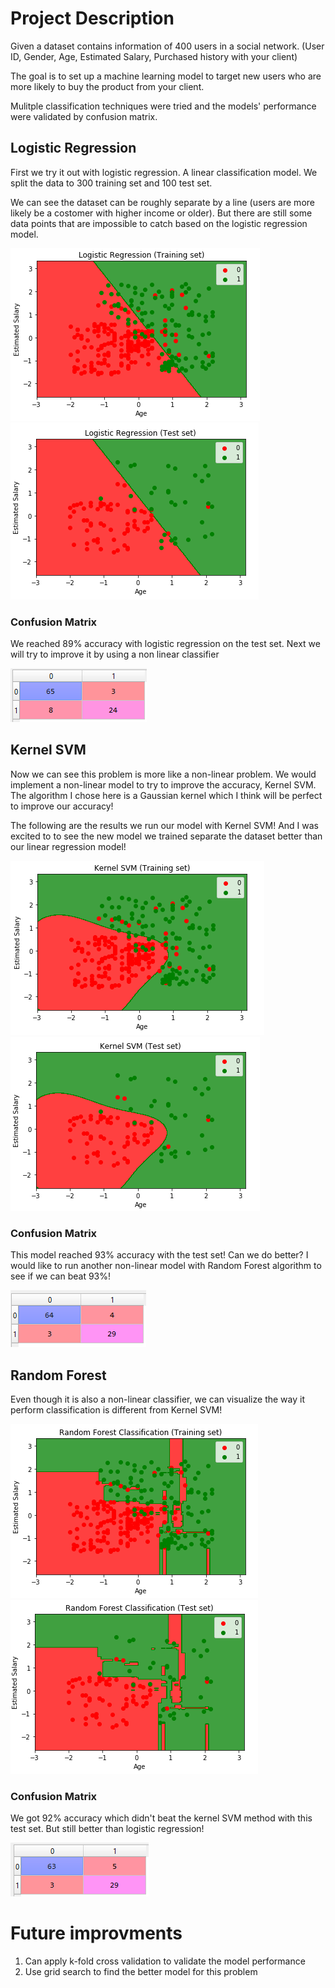 # Project Description

Given a dataset contains information of 400 users in a social network. (User ID, Gender, Age, Estimated Salary, Purchased history with your client)

The goal is to set up a machine learning model to target new users who are more likely to buy the product from your client. 

Mulitple classification techniques were tried and the models' performance were validated by confusion matrix.

## Logistic Regression
First we try it out with logistic regression. A linear classification model. We split the data to 300 training set and 100 test set.

We can see the dataset can be roughly separate by a line (users are more likely be a costomer with higher income or older). But there are still some data points that are impossible to catch based on the logistic regression model.

![](images/logistic_training.PNG) ![](images/logistic_test.PNG)

### Confusion Matrix
We reached 89% accuracy with logistic regression on the test set. Next we will try to improve it by using a non linear classifier

![](images/logistic_cm.PNG)


## Kernel SVM 

Now we can see this problem is more like a non-linear problem. We would implement a non-linear model to try to improve the accuracy, Kernel SVM. The algorithm I chose here is a Gaussian kernel which I think will be perfect to improve our accuracy!

The following are the results we run our model with Kernel SVM! And I was excited to to see the new model we trained separate the dataset better than our linear regression model!

![](images/kernel_svm_training.PNG) ![](images/kernel_svm_test.PNG)


### Confusion Matrix
This model reached 93% accuracy with the test set! Can we do better? I would like to run another non-linear model with Random Forest algorithm to see if we can beat 93%!

![](images/kernel_svm_cm.PNG)


## Random Forest

Even though it is also a non-linear classifier, we can visualize the way it perform classification is different from Kernel SVM!

![](images/random_forest_training.PNG) ![](images/random_forest_test.PNG)

### Confusion Matrix

We got 92% accuracy which didn't beat the kernel SVM method with this test set. But still better than logistic regression!


![](images/random_forest_cm.PNG)



# Future improvments

1. Can apply k-fold cross validation to validate the model performance
2. Use grid search to find the better model for this problem


